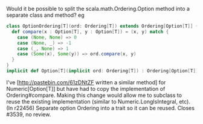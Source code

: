Would it be possible to split the scala.math.Ordering.Option method into a separate class and method? eg

```scala
class OptionOrdering[T](ord: Ordering[T]) extends Ordering[Option[T]] {
  def compare(x : Option[T], y : Option[T]) = (x, y) match {
    case (None, None) => 0
    case (None, _) => -1
    case (_, None) => 1
    case (Some(x), Some(y)) => ord.compare(x, y)
  }
}
implicit def Option[T](implicit ord: Ordering[T]) : Ordering[Option[T]] = new OptionOrdering(ord)
```

I've [http://pastebin.com/61zDNtZF written a similar method] for Numeric[Option[T]] but have had to copy the implementation of Ordering#compare. Making this change would allow me to subclass to reuse the existing implementation (similar to Numeric.LongIsIntegral, etc). 
(In r22456) Separate option Ordering into a trait so it can be reused.
Closes #3539, no review.
